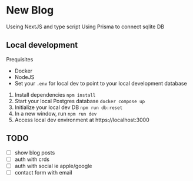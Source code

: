 # New Blog

Useing NextJS and type script
Using Prisma to connect sqlite DB

## Local development

Prequisites

- Docker
- NodeJS
- Set your `.env` for local dev to point to your local development database

1. Install dependencies `npm install`
1. Start your local Postgres database `docker compose up`
1. Initialize your local dev DB `npm run db:reset`
1. In a new window, run `npm run dev`
1. Access local dev environment at https://localhost:3000

## TODO

- [ ] show blog posts
- [ ] auth with crds
- [ ] auth with social ie apple/google
- [ ] contact form with email
